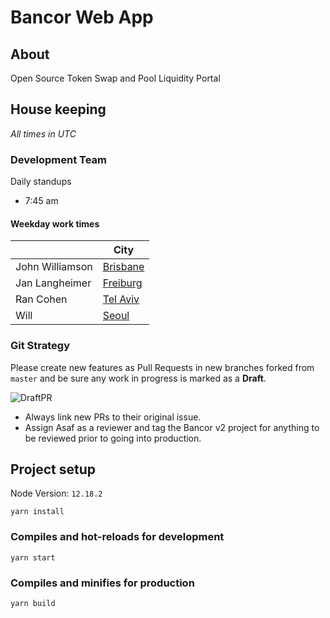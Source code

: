 # Bancor Web App

## About

Open Source Token Swap and Pool Liquidity Portal

## House keeping

_All times in UTC_

### Development Team

Daily standups

- 7:45 am

#### Weekday work times

|                  | City                                                                        |
| ---------------- | --------------------------------------------------------------------------- |
| John Williamson  | [Brisbane](https://www.timeanddate.com/worldclock/australia/)               |
| Jan Langheimer   | [Freiburg](https://www.timeanddate.com/worldclock/germany/freiburg)         |
| Ran Cohen        | [Tel Aviv](https://www.timeanddate.com/worldclock/israel/tel-aviv)          |
| Will             | [Seoul](https://www.timeanddate.com/worldclock/south-korea/seoul)           |

### Git Strategy

Please create new features as Pull Requests in new branches forked from `master` and be sure any work in progress is marked as a **Draft**.

![DraftPR](https://github.com/bancorprotocol/webapp/raw/master/docs/media/draftPr.png)

- Always link new PRs to their original issue.
- Assign Asaf as a reviewer and tag the Bancor v2 project for anything to be reviewed prior to going into production.

## Project setup

Node Version: `12.18.2`

```
yarn install
```

### Compiles and hot-reloads for development

```
yarn start
```

### Compiles and minifies for production

```
yarn build
```
